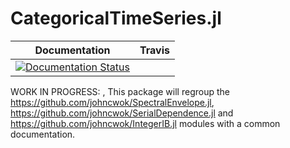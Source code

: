 # CategoricalTimeSeries.jl


| **Documentation**     | **Travis** |
|:---------------:|:---------------:|
|[![Documentation Status](https://readthedocs.org/projects/categoricaltimeseriesjl/badge/?version=latest)](https://categoricaltimeseriesjl.readthedocs.io/en/latest/?badge=latest)|    |

WORK IN PROGRESS: ,
This package will regroup the https://github.com/johncwok/SpectralEnvelope.jl, https://github.com/johncwok/SerialDependence.jl and https://github.com/johncwok/IntegerIB.jl modules with a common documentation.
